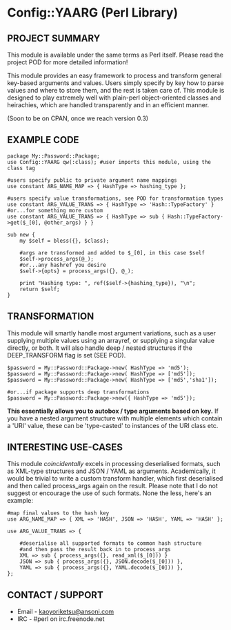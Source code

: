 #  Config::YAARG (Perl Library)
## PROJECT SUMMARY

This module is available under the same terms as Perl itself.
Please read the project POD for more detailed information!

This module provides an easy framework to process and transform general key-based arguments and values. Users simply specify by key how to parse values and where to store them, and the rest is taken care of. This module is designed to play extremely well with plain-perl object-oriented classes and heirachies, which are handled transparently and in an efficient manner.

(Soon to be on CPAN, once we reach version 0.3)


## EXAMPLE CODE

    package My::Password::Package;
    use Config::YAARG qw(:class); #user imports this module, using the class tag

    #users specify public to private argument name mappings
    use constant ARG_NAME_MAP => { HashType => hashing_type };

    #users specify value transformations, see POD for transformation types
    use constant ARG_VALUE_TRANS => { HashType => 'Hash::TypeFactory' }
    #or...for something more custom
    use constant ARG_VALUE_TRANS => { HashType => sub { Hash::TypeFactory->get($_[0], @other_args) } }

    sub new {
        my $self = bless({}, $class);
        
        #args are transformed and added to $_[0], in this case $self
        $self->process_args(@_);
        #or...any hashref you desire
        $self->{opts} = process_args({}, @_);

        print "Hashing type: ", ref($self->{hashing_type}), "\n";
        return $self;
    }


## TRANSFORMATION

This module will smartly handle most argument variations, such as a user supplying multiple values using an arrayref, or supplying a singular value directly, or both. It will also handle deep / nested structures if the DEEP\_TRANSFORM flag is set (SEE POD).

    $password = My::Password::Package->new( HashType => 'md5');
    $password = My::Password::Package->new( HashType => ['md5']);
    $password = My::Password::Package->new( HashType => ['md5','sha1']);

    #or...if package supports deep transformations
    $password = My::Password::Package->new({ HashType => 'md5'});

**This essentially allows you to autobox / type arguments based on key.** If you have a nested argument structure with multiple elements which contain a 'URI' value, these can be 'type-casted' to instances of the URI class etc.


## INTERESTING USE-CASES

This module _coincidentally_ excels in processing deserialised formats, such as XML-type structures and JSON / YAML as arguments. Academically, it would be trivial to write a custom transform handler, which first deserialised and then called process\_args again on the result. Please note that I do not suggest or encourage the use of such formats. None the less, here's an example:
    
    #map final values to the hash key
    use ARG_NAME_MAP => { XML => 'HASH', JSON => 'HASH', YAML => 'HASH' };

    use ARG_VALUE_TRANS => {

        #deserialise all supported formats to common hash structure
        #and then pass the result back in to process_args
        XML => sub { process_args({}, read_xml($_[0])) }
        JSON => sub { process_args({}, JSON.decode($_[0])) },
        YAML => sub { process_args({}, YAML.decode($_[0])) },
    };

    
## CONTACT / SUPPORT

* Email - kaoyoriketsu@ansoni.com
* IRC - #perl on irc.freenode.net




